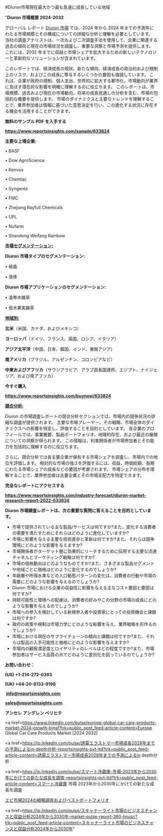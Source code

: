 #Diuron市場現在最大かつ最も急速に成長している地域

"<strong>Diuron 市場概要 2024-2032</strong>

グローバル レポート <a href=https://www.reportsinsights.com/sample/633824>Diuron 市場</a> では、2024 年から 2024 年までの予測年にわたる市場規模とその構成についての詳細な分析と理解を必要としています。 当社の調査アナリストは、一次および二次調査手法を使用して、企業に関連する過去の傾向と現在の市場状況を調査し、重要な洞察と市場予測を提供します。 これには、2032 年までに収益と市場シェアを拡大​​するための新しいテクノロジーと革新的なソリューションが含まれています。

このレポートでは、経済成長の現状、新たな傾向、経済成長の政治的および規制上のリスク、およびこの成長に寄与するいくつかの要因も強調しています。 これは、企業が政府の規制、個人支出、世界的に拡大する都市化、市場動向が業界に及ぼす潜在的な影響を明確に理解するのに役立ちます。 このレポートは、市場規模、過去および現在の市場動向、将来の成長見通しの分析を含む、市場の包括的な概要を提供します。 市場のダイナミクスと主要なトレンドを理解することで、業界参加者は情報に基づいた意思決定を行い、この進化する状況に存在する機会を活用することができます。

<strong><b>無料のサンプル PDF を入手する</b></strong>

<a href=https://www.reportsinsights.com/sample/633824><strong><u>https://www.reportsinsights.com/sample/633824</u></strong></a>

<strong>主要な上場企業:</strong>

• BASF

• Dow AgroScience

• Kenvos

• Chemtac

• Syngenta

• FMC

• Zhejiang Rayfull Chemicals

• UPL

• Nufarm

• Shandong Weifang Rainbow

<strong><u>市場セグメンテーション</u></strong><strong><u>:</u></strong>

<strong>Diuron 市場タイプのセグメンテーション:</strong>

• 結晶

• 液体

<strong>Diuron 市場アプリケーションのセグメンテーション:</strong>

• 温帯木雑草

• 低木果実雑草

<strong><u>地域別</u></strong><strong><u>:</u></strong>

<strong>北米</strong>（米国、カナダ、およびメキシコ）

<strong>ヨーロッパ</strong>（ドイツ、フランス、英国、ロシア、イタリア）

<strong>アジア太平洋</strong>（中国、日本、韓国、インド、東南アジア）

<strong>南アメリカ</strong>（ブラジル、アルゼンチン、コロンビアなど）

<strong>中東およびアフリカ</strong>（サウジアラビア、アラブ首長国連邦、エジプト、ナイジェリア、および南アフリカ）

<strong>今すぐ購入</strong>

<a href=https://www.reportsinsights.com/buynow/633824><strong><u>https://www.reportsinsights.com/buynow/633824</u></strong></a>

<strong><u>競合分析:</u></strong>

Diuron の市場調査レポートの競合分析セクションでは、市場内の競争状況の詳細な調査が提供されます。 主要な市場プレーヤー、その戦略、市場全体のダイナミクスへの影響を特定し、評価することを目的としています。 各企業のプロフィールでは、事業概要、製品ポートフォリオ、地理的存在、および最近の展開についての洞察が得られます。 この情報は、利害関係者が市場参加者とその能力を包括的に理解するのに役立ちます。

さらに、競合分析では各主要企業が保有する市場シェアを調査し、市場内での地位を評価します。 相対的な市場の強さを評価するには、収益、時価総額、長期にわたる市場シェアの成長などの要因が考慮されます。 市場シェアの分布を理解することで、業界参加者は主要企業とその市場支配力を特定できます。

<strong>完全なレポートにアクセスする</strong>

<a href=https://www.reportsinsights.com/industry-forecast/diuron-market-research-report-2022-633824><strong><u><b>https://www.reportsinsights.com/industry-forecast/diuron-market-research-report-2022-633824</b></u></strong></a>

<strong><b>Diuron 市場調査レポートは、次の重要な質問に答えることを目的としています。</b></strong>
<ul>
  <li>市場で提供されている主な製品/サービスは何ですか?また、変化する消費者の需要を満たすためにそれらはどのように進化していますか?</li>
  <li>市場に影響を与える主要な技術進歩と革新は何ですか?また、それらは競争環境にどのような影響を与えますか?</li>
  <li>市場関係者がターゲット層に効果的にリーチするために採用する主要な流通チャネルとマーケティング戦略は何ですか?</li>
  <li>市場の価格動向はどのようなものですか?また、さまざまな製品セグメントや地域ごとに価格はどのように変化するのでしょうか?</li>
  <li>年齢層や所得水準などの人口動態パターンの変化は、消費者の行動や市場の需要にどのような影響を与えるのでしょうか?</li>
  <li>Diuron 市場における企業の収益性に影響を与える主なコスト要因と要因は何ですか?</li>
  <li>持続可能性と環境への配慮は、消費者の好みやこの分野の市場の成長にどのような影響を与えるのでしょうか?</li>
  <li>市場への参入を検討している新規参入者や投資家にとっての投資機会と課題は何ですか?</li>
  <li>政府の政策や規制は市場力学にどのような影響を与え、業界戦略を形作るのでしょうか?</li>
  <li>市場における現在のサプライチェーンの傾向と課題は何ですか?また、それらは製品の入手可能性と価格にどのような影響を与えますか?</li>
  <li>市場内の顧客満足度とロイヤリティのレベルはどの程度ですか?また、市場参加者はサービス品質の点でどのように差別化を図っているのでしょうか?</li>
</ul>
<strong>お問い合わせ：</strong>

<strong>(US) +1-214-272-0393</strong>

<strong>(UK) +44-20-8133-9198</strong>

<strong> </strong><a href=info@reportsinsights.com><strong><u>info@reportsinsights.com</u></strong></a>

<a href=sales@reportsinsights.com><strong><u>sales@reportsinsights.com</u></strong></a>

<strong>アンセレ アンデレン ベリヒテ</strong>

<a href=https://www.linkedin.com/pulse/europe-global-car-care-products-market-2024-growth-bjnsf?trk=public_post_feed-article-content>Europe Global Car Care Products Market [2024 2032]</a>

<a href=https://jp.linkedin.com/pulse/誘電エラストマー市場成長2028年までの予測によるin-depth分析-reportsinsights-pvt-ltd?trk=public_post_feed-article-content>誘電エラストマー市場成長2028年までの予測によるin depth分析</a>

<a href=https://jp.linkedin.com/pulse/スマート冷蔵庫-市場-2023年から2030年にかけての新たな成長を調査-reportsinsights-pvt-ltd?trk=public_post_feed-article-content>スマート冷蔵庫 市場 2023年から2030年にかけての新たな成長を調査</a>

<a href=https://www.linkedin.com/pulse/エビ市場2024の戦略調査およびベストポートフォリオ-reportsinsights-pvt-ltd-ccsff/>エビ市場2024の戦略調査およびベストポートフォリオ</a>

<a href=https://jp.linkedin.com/pulse/スキャナーライト市場のビジネスチャンスと収益分析2024年から2030年-market-pulse-report-360-hnusc?trk=public_post_feed-article-content>スキャナーライト市場のビジネスチャンスと収益分析2024年から2030年</a>"
